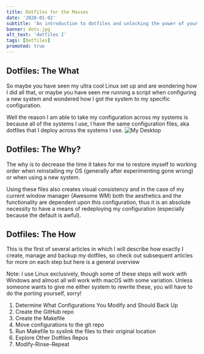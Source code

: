 ```yaml
---
title: Dotfiles for the Masses
date: '2020-01-02'
subtitle: 'An introduction to dotfiles and unlocking the power of your Linux OS.' 
banner: dots.jpg 
alt_text: 'dotfiles I'
tags: [Dotfiles]
promoted: true
---
```


## Dotfiles: The What
So maybe you have seen my ultra cool Linux set up and are wondering how I did all that, or maybe you have seen me running a script when configuring a new system and wondered how I got the system to my specific configuration. 

Well the reason I am able to take my configuration across my systems is because all of the systems I use, I have the same configuration files, aka dotfiles that I deploy across the systems I use. 
![My Desktop](./desktop.png)
## Dotfiles: The Why? 
The why is to decrease the time it takes for me to restore myself to working order when reinstalling my OS (generally after experimenting gone wrong) or when using a new system. 

Using these files also creates visual consistency and in the case of my current window manager (Awesome WM) both the aesthetics and the functionality are dependent upon this configuration, thus it is an absolute necessity to have a means of redeploying my configuration (especially because the default is awful).

## Dotfiles: The How 
This is the first of several articles in which I will describe how exactly I create, manage and backup my dotfiles, so check out subsequent articles for more on each step but here is a general overview 

Note: I use Linux exclusively, though some of these steps will work with Windows and almost all will work with macOS with some variation. Unless someone wants to give me either system to rewrite these, you will have to do the porting yourself, sorry!
1. Determine What Configurations You Modify and Should Back Up 
2. Create the GitHub repo 
3. Create the Makefile 
4. Move configurations to the git repo
5. Run Makefile to syslink the files to their original location
6. Explore Other Dotfiles Repos 
7. Modify-Rinse-Repeat
